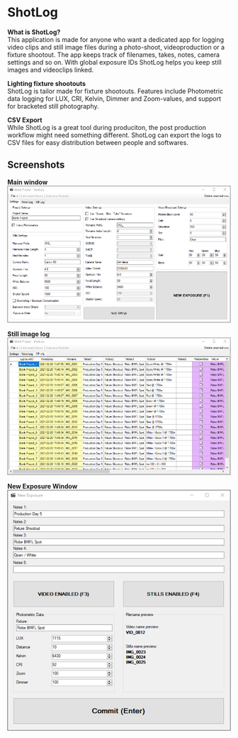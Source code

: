 # ShotLog
**What is ShotLog?**<br>
This application is made for anyone who want a dedicated app for logging video clips and still image files during a photo-shoot, videoproduction or a fixture shootout.
The app keeps track of filenames, takes, notes, camera settings and so on.
With global exposure IDs ShotLog helps you keep still images and videoclips linked.

**Lighting fixture shootouts**<br>
ShotLog is tailor made for fixture shootouts. Features include Photometric data logging for LUX, CRI, Kelvin, Dimmer and Zoom-values, and support for bracketed still photography.

**CSV Export**<br>
While ShotLog is a great tool during produciton, the post production workflow might need something different. ShotLog can export the logs to CSV files for easy distribution between people and softwares.

## Screenshots
**Main window**<br>
![Main window](screenshots/shotlog_screenshot_mainwindow.png)

**Still image log**<br>
![Still image log](screenshots/shotlog_screenshot_stilllog.png)

**New Exposure Window**<br>
![Transmitter](screenshots/shotlog_screenshot_newexposure.png)
